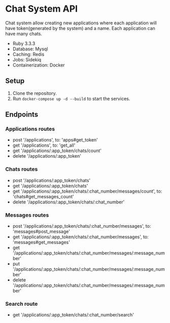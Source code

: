 # Chat System API
Chat system allow creating new applications where each application will have token(generated by the system) and a name. Each application can have many chats.

- Ruby 3.3.3
- Database: Mysql 
- Caching: Redis
- Jobs: Sidekiq
- Containerization: Docker

## Setup

1. Clone the repository.
2. Run `docker-compose up -d --build` to start the services.

## Endpoints

### Applications routes

- post '/applications', to: 'apps#get_token'
- get '/applications', to: 'get_all'
- get '/applications/:app_token/chats/count'
- delete '/applications/:app_token'

### Chats routes

- post '/applications/:app_token/chats'
- get '/applications/:app_token/chats'
- get '/applications/:app_token/chats/:chat_number/messages/count', to: 'chats#get_messages_count'
- delete '/applications/:app_token/chats/:chat_number'

### Messages routes

- post '/applications/:app_token/chats/:chat_number/messages', to: 'messages#post_message'
- get '/applications/:app_token/chats/:chat_number/messages', to: 'messages#get_messages'
- get '/applications/:app_token/chats/:chat_number/messages/:message_number'
- put '/applications/:app_token/chats/:chat_number/messages/:message_number'
- delete '/applications/:app_token/chats/:chat_number/messages/:message_number'

### Search route

- get '/applications/:app_token/chats/:chat_number/search'
